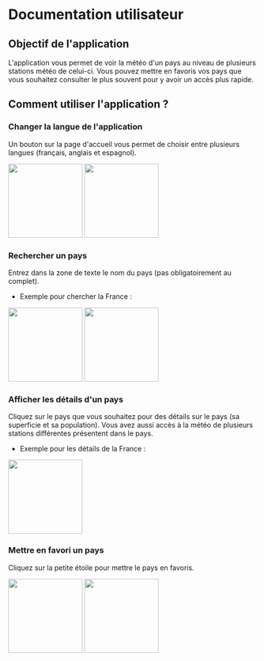 # Documentation utilisateur
## Objectif de l'application 
L'application vous permet de voir la météo d'un pays au niveau de plusieurs stations météo de celui-ci.
Vous pouvez mettre en favoris vos pays que vous souhaitez consulter le plus souvent pour y avoir un accès plus rapide.
## Comment utiliser l'application ?
### Changer la langue de l'application
Un bouton sur la page d'accueil vous permet de choisir entre plusieurs langues (français, anglais et espagnol).

<img src="https://github.com/MaxenceJRY/TPMIN2_Alban_Maxence/assets/135508615/be6cedbe-553a-4310-b49b-4e55f818db14" width="150">
<img src="https://github.com/MaxenceJRY/TPMIN2_Alban_Maxence/assets/135508615/587c5016-c8aa-4268-965d-5a6cc7bd4733" width="150">

### Rechercher un pays
Entrez dans la zone de texte le nom du pays (pas obligatoirement au complet). 

- Exemple pour chercher la France :

<img src="https://github.com/MaxenceJRY/TPMIN2_Alban_Maxence/assets/135508615/621c2e26-4bd1-4688-b607-ed8a9579c7d5" width="150">
<img src="https://github.com/MaxenceJRY/TPMIN2_Alban_Maxence/assets/135508615/92346887-3abd-4430-a6c3-724cb069049b" width="150">

### Afficher les détails d'un pays
Cliquez sur le pays que vous souhaitez pour des détails sur le pays (sa superficie et sa population). Vous avez aussi accès à la météo
de plusieurs stations différentes présentent dans le pays.

- Exemple pour les détails de la France :
<img src="https://github.com/MaxenceJRY/TPMIN2_Alban_Maxence/assets/135508615/abe67744-82e7-4935-b899-c8174afb4396" width="150">

### Mettre en favori un pays

Cliquez sur la petite étoile pour mettre le pays en favoris.

<img src="https://github.com/MaxenceJRY/TPMIN2_Alban_Maxence/assets/135508615/abe67744-82e7-4935-b899-c8174afb4396" width="150">
<img src="https://github.com/MaxenceJRY/TPMIN2_Alban_Maxence/assets/135508615/fb6e14cb-d817-48b4-9f9f-1fbfda247134" width="150">

